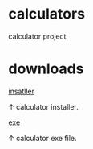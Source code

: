 # calculators
calculator project
# downloads
[insatller](https://raw.githubusercontent.com/ajatan/calculators/master/downloads/calculator%20installer.zip)

↑ calculator installer.

[exe](https://raw.githubusercontent.com/ajatan/calculators/master/downloads/calculator.exe)

↑ calculator exe file.
